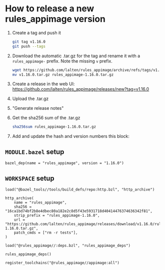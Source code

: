 # How to release a new rules_appimage version

1. Create a tag and push it

    ```sh
    git tag v1.16.0
    git push --tags
    ```

2. Download the automatic .tar.gz for the tag and rename it with a `rules_appimage-` prefix. Note the missing `v` prefix.

    ```sh
    wget https://github.com/lalten/rules_appimage/archive/refs/tags/v1.16.0.tar.gz
    mv v1.16.0.tar.gz rules_appimage-1.16.0.tar.gz
    ```

3. Create a release in the web UI: <https://github.com/lalten/rules_appimage/releases/new?tag=v1.16.0>
4. Upload the .tar.gz
5. "Generate release notes"
6. Get the sha256 sum of the .tar.gz

    ```sh
    sha256sum rules_appimage-1.16.0.tar.gz
    ```

7. Add and update the hash and version numbers this block:

## `MODULE.bazel` setup

```Starlark
bazel_dep(name = "rules_appimage", version = "1.16.0")
```

## `WORKSPACE` setup

```Starlark
load("@bazel_tools//tools/build_defs/repo:http.bzl", "http_archive")

http_archive(
    name = "rules_appimage",
    sha256 = "16ca1bd74bf2b8e4dbec80a182e2c8d5f43e5931718d40414476374636342f81",
    strip_prefix = "rules_appimage-1.16.0",
    url = "https://github.com/lalten/rules_appimage/releases/download/v1.16.0/rules_appimage-1.16.0.tar.gz",
    patch_cmds = ["rm -r tests"],
)

load("@rules_appimage//:deps.bzl", "rules_appimage_deps")

rules_appimage_deps()

register_toolchains("@rules_appimage//appimage:all")
